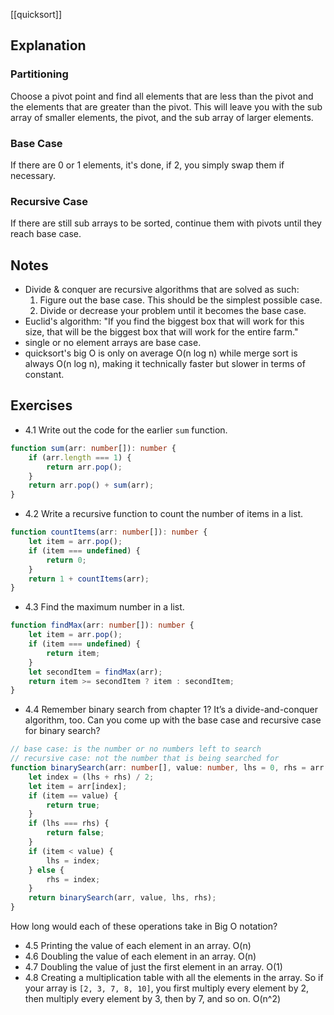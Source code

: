 [[quicksort]]

## Explanation

### Partitioning

Choose a pivot point and find all elements that are less than the pivot and the elements that are greater than the pivot. This will leave you with the sub array of smaller elements, the pivot, and the sub array of larger elements.

### Base Case

If there are 0 or 1 elements, it's done, if 2, you simply swap them if necessary.

### Recursive Case

If there are still sub arrays to be sorted, continue them with pivots until they reach base case.

## Notes

- Divide & conquer are recursive algorithms that are solved as such:
	1. Figure out the base case. This should be the simplest possible case.
	2. Divide or decrease your problem until it becomes the base case.
- Euclid's algorithm: "If you find the biggest box that will work for this size, that will be the biggest box that will work for the entire farm."
- single or no element arrays are base case.
- quicksort's big O is only on average O(n log n) while merge sort is always O(n log n), making it technically faster but slower in terms of constant.

## Exercises

- 4.1 Write out the code for the earlier `sum` function.
```ts
function sum(arr: number[]): number {
	if (arr.length === 1) {
		return arr.pop();
	}
	return arr.pop() + sum(arr);
}
```
- 4.2 Write a recursive function to count the number of items in a list.
```ts
function countItems(arr: number[]): number {
	let item = arr.pop();
	if (item === undefined) {
		return 0;
	}
	return 1 + countItems(arr);
}
```
- 4.3 Find the maximum number in a list.
```ts
function findMax(arr: number[]): number {
	let item = arr.pop();
	if (item === undefined) {
		return item;
	}
	let secondItem = findMax(arr);
	return item >= secondItem ? item : secondItem;
}
```
- 4.4 Remember binary search from chapter 1? It’s a divide-and-conquer algorithm, too. Can you come up with the base case and recursive case for binary search?
```ts
// base case: is the number or no numbers left to search
// recursive case: not the number that is being searched for
function binarySearch(arr: number[], value: number, lhs = 0, rhs = arr.length - 1): boolean {
	let index = (lhs + rhs) / 2;
	let item = arr[index];
	if (item == value) {
		return true;
	}
	if (lhs === rhs) {
		return false;
	}
	if (item < value) {
		lhs = index;
	} else {
		rhs = index;
	}
	return binarySearch(arr, value, lhs, rhs);
}
```

How long would each of these operations take in Big O notation?
- 4.5 Printing the value of each element in an array.
O(n)
- 4.6 Doubling the value of each element in an array.
O(n)
- 4.7 Doubling the value of just the first element in an array.
O(1)
- 4.8 Creating a multiplication table with all the elements in the array. So if your array is `[2, 3, 7, 8, 10]`, you first multiply every element by 2, then multiply every element by 3, then by 7, and so on.
O(n^2)